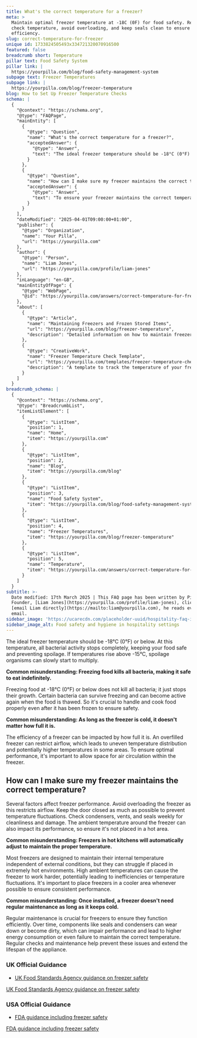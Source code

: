 ```yaml
---
title: What's the correct temperature for a freezer?
meta: >
  Maintain optimal freezer temperature at -18C (0F) for food safety. Regularly
  check temperature, avoid overloading, and keep seals clean to ensure
  efficiency.
slug: correct-temperature-for-freezer
unique id: 1733824505493x334721320070916500
featured: false
breadcrumb short: Temperature
pillar text: Food Safety System
pillar link: |
  https://yourpilla.com/blog/food-safety-management-system
subpage text: Freezer Temperatures
subpage link: |
  https://yourpilla.com/blog/freezer-temperature
blog: How to Set Up Freezer Temperature Checks
schema: |
  {
    "@context": "https://schema.org",
    "@type": "FAQPage",
    "mainEntity": [
      {
        "@type": "Question",
        "name": "What's the correct temperature for a freezer?",
        "acceptedAnswer": {
          "@type": "Answer",
          "text": "The ideal freezer temperature should be -18°C (0°F) or below to halt all bacterial activity, ensuring food safety and preventing spoilage. Maintaining this temperature prevents spoilage organisms from multiplying should temperatures rise slightly."
        }
      },
      {
        "@type": "Question",
        "name": "How can I make sure my freezer maintains the correct temperature?",
        "acceptedAnswer": {
          "@type": "Answer",
          "text": "To ensure your freezer maintains the correct temperature, avoid overloading it to allow for adequate airflow, keep the door closed as much as possible to prevent temperature fluctuations, and regularly check components like condensers, vents, and seals for cleanliness and damage. Placing the freezer in a cooler area away from high ambient temperatures also helps in maintaining consistent performance."
        }
      }
    ],
    "dateModified": "2025-04-01T09:00:00+01:00",
    "publisher": {
      "@type": "Organization",
      "name": "Your Pilla",
      "url": "https://yourpilla.com"
    },
    "author": {
      "@type": "Person",
      "name": "Liam Jones",
      "url": "https://yourpilla.com/profile/liam-jones"
    },
    "inLanguage": "en-GB",
    "mainEntityOfPage": {
      "@type": "WebPage",
      "@id": "https://yourpilla.com/answers/correct-temperature-for-freezer"
    },
    "about": [
      {
        "@type": "Article",
        "name": "Maintaining Freezers and Frozen Stored Items",
        "url": "https://yourpilla.com/blog/freezer-temperature",
        "description": "Detailed information on how to maintain freezers for optimal performance and safety."
      },
      {
        "@type": "CreativeWork",
        "name": "Freezer Temperature Check Template",
        "url": "https://yourpilla.com/templates/freezer-temperature-check",
        "description": "A template to track the temperature of your freezer to ensure it consistently meets safety standards."
      }
    ]
  }
breadcrumb_schema: |
  {
    "@context": "https://schema.org",
    "@type": "BreadcrumbList",
    "itemListElement": [
      {
        "@type": "ListItem",
        "position": 1,
        "name": "Home",
        "item": "https://yourpilla.com"
      },
      {
        "@type": "ListItem",
        "position": 2,
        "name": "Blog",
        "item": "https://yourpilla.com/blog"
      },
      {
        "@type": "ListItem",
        "position": 3,
        "name": "Food Safety System",
        "item": "https://yourpilla.com/blog/food-safety-management-system"
      },
      {
        "@type": "ListItem",
        "position": 4,
        "name": "Freezer Temperatures",
        "item": "https://yourpilla.com/blog/freezer-temperature"
      },
      {
        "@type": "ListItem",
        "position": 5,
        "name": "Temperature",
        "item": "https://yourpilla.com/answers/correct-temperature-for-freezer"
      }
    ]
  }
subtitle: >-
  Date modified: 17th March 2025 | This FAQ page has been written by Pilla
  Founder, [Liam Jones](https://yourpilla.com/profile/liam-jones), click to
  [email Liam directly](https://mailto:liam@yourpilla.com), he reads every
  email.
sidebar_image: 'https://ucarecdn.com/placeholder-uuid/hospitality-faq-image.jpg'
sidebar_image_alt: Food safety and hygiene in hospitality settings
---
```

The ideal freezer temperature should be -18°C (0°F) or below. At this temperature, all bacterial activity stops completely, keeping your food safe and preventing spoilage. If temperatures rise above -15°C, spoilage organisms can slowly start to multiply.

**Common misunderstanding: Freezing food kills all bacteria, making it safe to eat indefinitely.**

Freezing food at -18°C (0°F) or below does not kill all bacteria; it just stops their growth. Certain bacteria can survive freezing and can become active again when the food is thawed. So it's crucial to handle and cook food properly even after it has been frozen to ensure safety.

**Common misunderstanding: As long as the freezer is cold, it doesn't matter how full it is.**

The efficiency of a freezer can be impacted by how full it is. An overfilled freezer can restrict airflow, which leads to uneven temperature distribution and potentially higher temperatures in some areas. To ensure optimal performance, it's important to allow space for air circulation within the freezer.

## How can I make sure my freezer maintains the correct temperature?

Several factors affect freezer performance. Avoid overloading the freezer as this restricts airflow. Keep the door closed as much as possible to prevent temperature fluctuations. Check condensers, vents, and seals weekly for cleanliness and damage. The ambient temperature around the freezer can also impact its performance, so ensure it's not placed in a hot area.

**Common misunderstanding: Freezers in hot kitchens will automatically adjust to maintain the proper temperature.**

Most freezers are designed to maintain their internal temperature independent of external conditions, but they can struggle if placed in extremely hot environments. High ambient temperatures can cause the freezer to work harder, potentially leading to inefficiencies or temperature fluctuations. It's important to place freezers in a cooler area whenever possible to ensure consistent performance.

**Common misunderstanding: Once installed, a freezer doesn't need regular maintenance as long as it keeps cold.**

Regular maintenance is crucial for freezers to ensure they function efficiently. Over time, components like seals and condensers can wear down or become dirty, which can impair performance and lead to higher energy consumption or even failure to maintain the correct temperature. Regular checks and maintenance help prevent these issues and extend the lifespan of the appliance.

### UK Official Guidance

-   [UK Food Standards Agency guidance on freezer safety](https://www.food.gov.uk/safety-hygiene/how-to-chill-freeze-and-defrost-food-safely)

[UK Food Standards Agency guidance on freezer safety](https://www.food.gov.uk/safety-hygiene/how-to-chill-freeze-and-defrost-food-safely)

### USA Official Guidance

-   [FDA guidance including freezer safety](https://www.fda.gov/consumers/consumer-updates/are-you-storing-food-safely)

[FDA guidance including freezer safety](https://www.fda.gov/consumers/consumer-updates/are-you-storing-food-safely)
